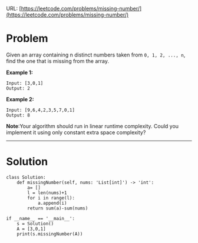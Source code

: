 URL: [https://leetcode.com/problems/missing-number/](https://leetcode.com/problems/missing-number/)

# Problem

Given an array containing n distinct numbers taken from `0, 1, 2, ..., n`, find the one that is missing from the array.

**Example 1:**

    Input: [3,0,1]
    Output: 2

**Example 2:**

    Input: [9,6,4,2,3,5,7,0,1]
    Output: 8

**Note**:Your algorithm should run in linear runtime complexity. Could you implement it using only constant extra space complexity?

---

# Solution

    class Solution:
        def missingNumber(self, nums: 'List[int]') -> 'int':
            a= []
            l = len(nums)+1
            for i in range(l):
                a.append(i)
            return sum(a)-sum(nums)
    
    if __name__ == '__main__':
        s = Solution()
        A = [3,0,1]
        print(s.missingNumber(A))

